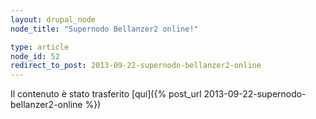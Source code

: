 ```yaml
---
layout: drupal_node
node_title: "Supernodo Bellanzer2 online!"

type: article
node_id: 52
redirect_to_post: 2013-09-22-supernodo-bellanzer2-online
---
```


Il contenuto è stato trasferito [qui]({% post_url 2013-09-22-supernodo-bellanzer2-online %})